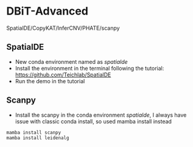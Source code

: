 # DBiT-Advanced
SpatialDE/CopyKAT/InferCNV/PHATE/scanpy


## SpatialDE
- New conda environment named as _spatialde_
- Install the environment in the terminal following the tutorial: https://github.com/Teichlab/SpatialDE
- Run the demo in the tutorial


## Scanpy
- Install the scanpy in the conda environment _spatialde_, I always have issue with classic conda install, so used mamba install instead
```
mamba install scanpy
mamba install leidenalg
```
